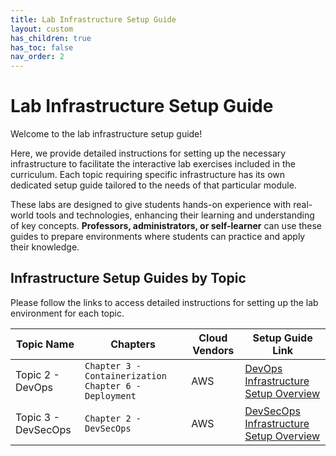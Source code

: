 ```yaml
---
title: Lab Infrastructure Setup Guide
layout: custom
has_children: true
has_toc: false
nav_order: 2
---
```


# Lab Infrastructure Setup Guide

Welcome to the lab infrastructure setup guide! 

Here, we provide detailed instructions for setting up the necessary infrastructure to facilitate the interactive lab exercises included in the curriculum. Each topic requiring specific infrastructure has its own dedicated setup guide tailored to the needs of that particular module.

These labs are designed to give students hands-on experience with real-world tools and technologies, enhancing their learning and understanding of key concepts. **Professors, administrators, or self-learner** can use these guides to prepare environments where students can practice and apply their knowledge.

## Infrastructure Setup Guides by Topic
Please follow the links to access detailed instructions for setting up the lab environment for each topic.

| Topic Name | Chapters | Cloud Vendors | Setup Guide Link |
| ---------- | -------- | ------------ | ---------------- |
| Topic 2 - DevOps | `Chapter 3 - Containerization` `Chapter 6 - Deployment` | AWS | [DevOps Infrastructure Setup Overview](./topic-2-devops-lab/) |
| Topic 3 - DevSecOps | `Chapter 2 - DevSecOps` | AWS | [DevSecOps Infrastructure Setup Overview](./topic-3-devsecops-lab/) |